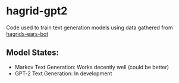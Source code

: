 # hagrid-gpt2

Code used to train text generation models using data gathered from [hagrids-ears-bot](https://github.com/charlieboggus/hagrids-ears-bot)

## Model States:

- Markov Text Generation: Works decently well (could be better)
- GPT-2 Text Generation: In development